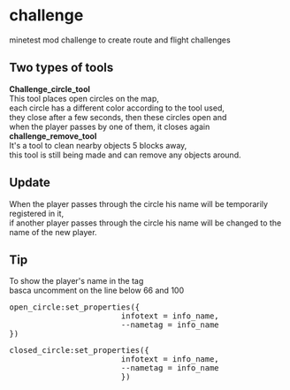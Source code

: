 <html>
  <body>
<div> 
  <h1>challenge</h1>
minetest mod challenge to create route and flight challenges

<h2>Two types of tools</h2>
<b>Challenge_circle_tool</b></br>
This tool places open circles on the map,</br>
each circle has a different color according to the tool used,</br>
they close after a few seconds, then these circles open and</br>
when the player passes by one of them, it closes again</br>
<b>challenge_remove_tool</b></br>
It's a tool to clean nearby objects 5 blocks away,</br>
this tool is still being made and can remove any objects around.
</div>

<div>  
<h2>Update</h2>
  When the player passes through the circle his name will be temporarily registered in it,</br>
  if another player passes through the circle his name will be changed to the name of the new player.
</div>

<div>
<h2>Tip</h2>
To show the player's name in the tag </br>
basca uncomment on the line below 66 and 100</br>
<pre>
open_circle:set_properties({
                        infotext = info_name,
                        --nametag = info_name
})
</pre>
<pre>
closed_circle:set_properties({
                        infotext = info_name,
                        --nametag = info_name
                        })
</pre>
</div>
</body> </html>
